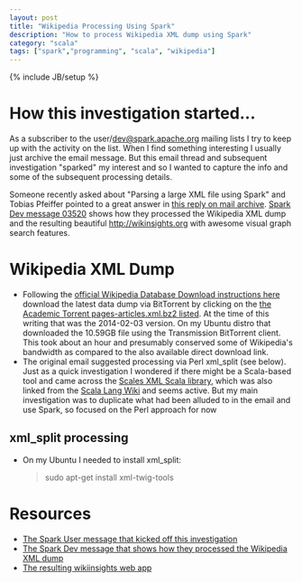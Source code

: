 ```yaml
---
layout: post
title: "Wikipedia Processing Using Spark"
description: "How to process Wikipedia XML dump using Spark"
category: "scala"
tags: ["spark","programming", "scala", "wikipedia"]
---
```

{% include JB/setup %}

# How this investigation started...
As a subscriber to the user/dev@spark.apache.org mailing lists I try to keep up
with the activity on the list. When I find something interesting I usually just archive the
email message. But this email thread and subsequent investigation "sparked"
my interest and so I wanted to capture the info and some of the subsequent processing details.

Someone recently asked about "Parsing a large XML file using Spark"
and Tobias Pfeiffer pointed to a great answer in [this reply on mail archive](https://www.mail-archive.com/user@spark.apache.org/msg15776.html).
[Spark Dev message 03520](https://www.mail-archive.com/dev@spark.apache.org/msg03520.html)
shows how they processed the Wikipedia XML dump and the resulting beautiful
http://wikinsights.org with awesome visual graph search features.

# Wikipedia XML Dump
* Following the [official Wikipedia Database Download instructions here](http://en.wikipedia.org/wiki/Wikipedia:Database_download) download
the latest data dump via BitTorrent by clicking on the [the Academic Torrent pages-articles.xml.bz2 listed](http://meta.wikimedia.org/wiki/Data_dump_torrents#enwiki).
At the time of this writing that was the 2014-02-03 version. On my Ubuntu distro that downloaded the 10.59GB file using the Transmission BitTorrent client. 
This took about an hour and presumably conserved some of Wikipedia's bandwidth as compared to the also available direct download link.
* The original email suggested processing via Perl xml_split (see below). Just as a quick investigation I wondered if there
might be a Scala-based tool and came across the [Scales XML Scala library](https://github.com/chris-twiner/scalesXml), which was also linked
from the [Scala Lang Wiki](https://wiki.scala-lang.org/display/SW/Tools+and+Libraries#ToolsandLibraries-XML) and seems active. But my main
investigation was to duplicate what had been alluded to in the email and use Spark, so focused on the Perl approach for now

## xml_split processing
* On my Ubuntu I needed to install xml_split:
    > sudo apt-get install xml-twig-tools
    

# Resources
* [The Spark User message that kicked off this investigation](https://www.mail-archive.com/user@spark.apache.org/msg15776.html)
* [The Spark Dev message that shows how they processed the Wikipedia XML dump](https://www.mail-archive.com/dev@spark.apache.org/msg03520.html)
* [The resulting wikiinsights web app](http://wikinsights.org)
